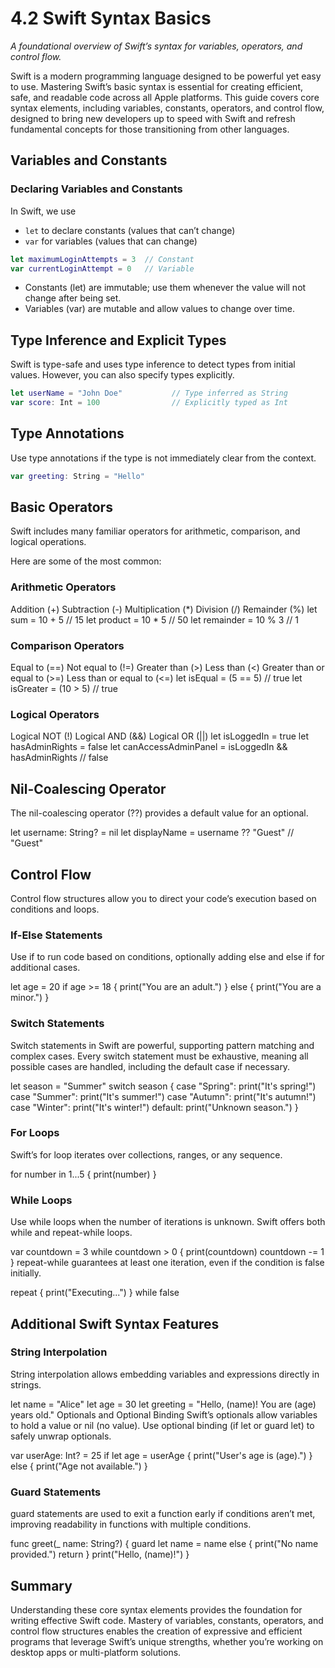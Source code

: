 # 4.2 Swift Syntax Basics

_A foundational overview of Swift’s syntax for variables, operators, and control flow._

Swift is a modern programming language designed to be powerful yet easy to use. 
Mastering Swift’s basic syntax is essential for creating efficient, 
safe, and readable code across all Apple platforms. 
This guide covers core syntax elements, including variables, constants, 
operators, and control flow, designed to bring new developers up to speed 
with Swift and refresh fundamental concepts 
for those transitioning from other languages.

## Variables and Constants

### Declaring Variables and Constants
In Swift, we use 
- `let` to declare constants (values that can’t change) 
- `var` for variables (values that can change)

```swift
let maximumLoginAttempts = 3  // Constant
var currentLoginAttempt = 0   // Variable
```
- Constants (let) are immutable; use them whenever the value will not change after being set.
- Variables (var) are mutable and allow values to change over time.

## Type Inference and Explicit Types
Swift is type-safe and uses type inference to detect types from initial values.
However, you can also specify types explicitly.
```swift
let userName = "John Doe"           // Type inferred as String
var score: Int = 100                // Explicitly typed as Int
```

## Type Annotations
Use type annotations if the type is not immediately clear from the context.
```swift
var greeting: String = "Hello"
```

## Basic Operators

Swift includes many familiar operators for arithmetic, comparison, and logical operations. 

Here are some of the most common:

### Arithmetic Operators
Addition (+)
Subtraction (-)
Multiplication (*)
Division (/)
Remainder (%)
let sum = 10 + 5       // 15
let product = 10 * 5   // 50
let remainder = 10 % 3 // 1
### Comparison Operators
Equal to (==)
Not equal to (!=)
Greater than (>)
Less than (<)
Greater than or equal to (>=)
Less than or equal to (<=)
let isEqual = (5 == 5) // true
let isGreater = (10 > 5) // true
### Logical Operators
Logical NOT (!)
Logical AND (&&)
Logical OR (||)
let isLoggedIn = true
let hasAdminRights = false
let canAccessAdminPanel = isLoggedIn && hasAdminRights // false

## Nil-Coalescing Operator
The nil-coalescing operator (??) provides a default value for an optional.

let username: String? = nil
let displayName = username ?? "Guest" // "Guest"

## Control Flow

Control flow structures allow you to direct your code’s execution 
based on conditions and loops.

### If-Else Statements
Use if to run code based on conditions, optionally adding else and else if for additional cases.

let age = 20
if age >= 18 {
    print("You are an adult.")
} else {
    print("You are a minor.")
}
### Switch Statements
Switch statements in Swift are powerful, supporting pattern matching and complex cases. Every switch statement must be exhaustive, meaning all possible cases are handled, including the default case if necessary.

let season = "Summer"
switch season {
case "Spring":
    print("It's spring!")
case "Summer":
    print("It's summer!")
case "Autumn":
    print("It's autumn!")
case "Winter":
    print("It's winter!")
default:
    print("Unknown season.")
}
### For Loops
Swift’s for loop iterates over collections, ranges, or any sequence.

for number in 1...5 {
    print(number)
}
### While Loops
Use while loops when the number of iterations is unknown. Swift offers both while and repeat-while loops.

var countdown = 3
while countdown > 0 {
    print(countdown)
    countdown -= 1
}
repeat-while guarantees at least one iteration, even if the condition is false initially.

repeat {
    print("Executing...")
} while false
## Additional Swift Syntax Features

### String Interpolation
String interpolation allows embedding variables and expressions directly in strings.

let name = "Alice"
let age = 30
let greeting = "Hello, \(name)! You are \(age) years old."
Optionals and Optional Binding
Swift’s optionals allow variables to hold a value or nil (no value). Use optional binding (if let or guard let) to safely unwrap optionals.

var userAge: Int? = 25
if let age = userAge {
    print("User's age is \(age).")
} else {
    print("Age not available.")
}

### Guard Statements
guard statements are used to exit a function early if conditions aren’t met, improving readability in functions with multiple conditions.

func greet(_ name: String?) {
    guard let name = name else {
        print("No name provided.")
        return
    }
    print("Hello, \(name)!")
}
## Summary

Understanding these core syntax elements provides the foundation for writing effective Swift code. Mastery of variables, constants, operators, and control flow structures enables the creation of expressive and efficient programs that leverage Swift’s unique strengths, whether you’re working on desktop apps or multi-platform solutions.
